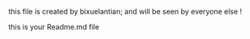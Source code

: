 this file is created by bixuelantian;
and will be seen by everyone else !

this is your Readme.md file
